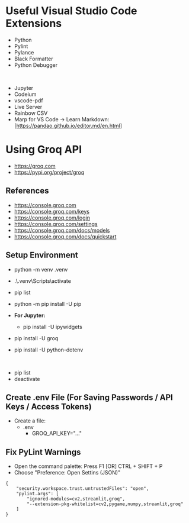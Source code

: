 # Useful Visual Studio Code Extensions

* Python
* Pylint
* Pylance
* Black Formatter
* Python Debugger

<br>

- Jupyter
- Codeium
- vscode-pdf
- Live Server
- Rainbow CSV
- Marp for VS Code -> Learn Markdown: [https://pandao.github.io/editor.md/en.html]

# Using Groq API

- https://groq.com
- https://pypi.org/project/groq

## References

- https://console.groq.com
- https://console.groq.com/keys
- https://console.groq.com/login
- https://console.groq.com/settings
- https://console.groq.com/docs/models
- https://console.groq.com/docs/quickstart

## Setup Environment

- python -m venv .venv
- .\\.venv\Scripts\activate
- pip list
- python -m pip install -U pip
- **For Jupyter:**
    - pip install -U ipywidgets

- pip install -U groq
- pip install -U python-dotenv

<br>

- pip list
- deactivate

## Create .env File (For Saving Passwords / API Keys / Access Tokens)

- Create a file:
    - .env
        - GROQ_API_KEY="..."

## Fix PyLint Warnings

- Open the command palette: Press F1 [OR] CTRL + SHIFT + P
- Choose "Preference: Open Settins (JSON)"

```
{
    "security.workspace.trust.untrustedFiles": "open",
    "pylint.args": [
        "ignored-modules=cv2,streamlit,groq",
        "--extension-pkg-whitelist=cv2,pygame,numpy,streamlit,groq"
    ]
}
```
